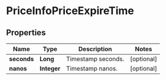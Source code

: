 

# PriceInfoPriceExpireTime


## Properties

| Name | Type | Description | Notes |
|------------ | ------------- | ------------- | -------------|
|**seconds** | **Long** | Timestamp seconds. |  [optional] |
|**nanos** | **Integer** | Timestamp nanos. |  [optional] |




